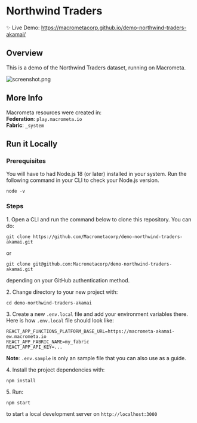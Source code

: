 # Northwind Traders
:sparkles: Live Demo: https://macrometacorp.github.io/demo-northwind-traders-akamai/

## Overview
This is a demo of the Northwind Traders dataset, running on Macrometa.  

![screenshot.png](screenshot.png)

## More Info
Macrometa resources were created in:  
**Federation**: `play.macrometa.io`  
**Fabric**: `_system`  

## Run it Locally
### Prerequisites
You will have to had Node.js 18 (or later) installed in your system. Run the following command in your CLI to check your Node.js version.
```
node -v 
```
### Steps
1\. Open a CLI and run the command below to clone this repository. You can do:
```
git clone https://github.com/Macrometacorp/demo-northwind-traders-akamai.git
```
or 
```
git clone git@github.com:Macrometacorp/demo-northwind-traders-akamai.git
```
depending on your GitHub authentication method.  

2\. Change directory to your new project with:
```
cd demo-northwind-traders-akamai
```

3\. Create a new `.env.local` file and add your environment variables there.  
Here is how `.env.local` file should look like:
```
REACT_APP_FUNCTIONS_PLATFORM_BASE_URL=https://macrometa-akamai-ew.macrometa.io
REACT_APP_FABRIC_NAME=my_fabric
REACT_APP_API_KEY=...
```
**Note**: `.env.sample` is only an sample file that you can also use as a guide.  

4\. Install the project dependencies with:
```
npm install
```

5\. Run:
```
npm start
```
to start a local development server on `http://localhost:3000`
